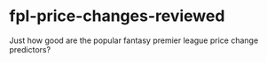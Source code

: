 # fpl-price-changes-reviewed
Just how good are the popular fantasy premier league price change predictors?
